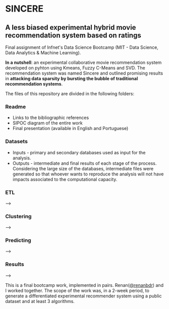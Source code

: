 # SINCERE 
## A less biased experimental hybrid movie recommendation system based on ratings 
Final assignment of Infnet's Data Science Bootcamp (MIT - Data Science, Data Analytics & Machine Learning).

**In a nutshell**: an experimental collaborative movie recommendation system developed on pyhton using Kmeans, Fuzzy C-Means and SVD. The recommendation system was named Sincere and outlined promising results in **attacking data sparsity by bursting the bubble of traditional recommendation systems**.  

The files of this repository are divided in the following folders:

### Readme
* Links to the bibliographic references 
* SIPOC diagram of the entire work
* Final presentation (available in English and Portuguese)

### Datasets
* Inputs - primary and secondary databases used as input for the analysis.
* Outputs - intermediate and final results of each stage of the process. Considering the large size of the databases, intermediate files were generated so that whoever wants to reproduce the analysis will not have impacts associated to the computational capacity.

### ETL
--> 

### Clustering
--> 

### Predicting
-->

### Results
-->

This is a final bootcamp work, implemented in pairs. Renan([@renanbdr](https://github.com/renanbdr)) and I worked together. 
The scope of the work was, in a 2-week period, to generate a differentiated experimental recommender system using a public dataset and at least 3 algorithms.
